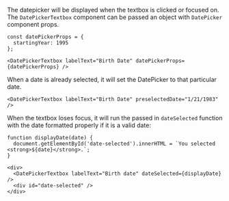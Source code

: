 The datepicker will be displayed when the textbox is clicked or focused on. The `DatePickerTextbox` component can be passed an object with `DatePicker` component props.

```
const datePickerProps = {
  startingYear: 1995
};

<DatePickerTextbox labelText="Birth Date" datePickerProps={datePickerProps} />
```

When a date is already selected, it will set the DatePicker to that particular date.
```
<DatePickerTextbox labelText="Birth Date" preselectedDate="1/21/1983" />
```

When the textbox loses focus, it will run the passed in `dateSelected` function with the date formatted properly if it is a valid date:

```
function displayDate(date) {
  document.getElementById('date-selected').innerHTML = `You selected <strong>${date}</strong>.`;
}

<div>
  <DatePickerTextbox labelText="Birth date" dateSelected={displayDate} />
  <div id="date-selected" />
</div>
```

